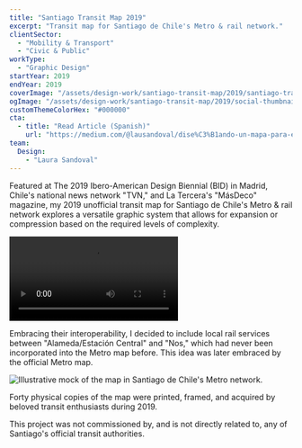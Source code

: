 ```yaml
---
title: "Santiago Transit Map 2019"
excerpt: "Transit map for Santiago de Chile's Metro & rail network."
clientSector:
  - "Mobility & Transport"
  - "Civic & Public"
workType:
  - "Graphic Design"
startYear: 2019
endYear: 2019
coverImage: "/assets/design-work/santiago-transit-map/2019/santiago-transit-map-s4-print.png"
ogImage: "/assets/design-work/santiago-transit-map/2019/social-thumbnail.png"
customThemeColorHex: "#000000"
cta:
  - title: "Read Article (Spanish)"
    url: "https://medium.com/@lausandoval/dise%C3%B1ando-un-mapa-para-el-transporte-de-santiago-14cce36ef4e5"
team:
  Design:
    - "Laura Sandoval"
---
```


Featured at The 2019 Ibero-American Design Biennial (BID) in Madrid, Chile's national news network "TVN," and La Tercera's "MásDeco" magazine, my 2019 unofficial transit map for Santiago de Chile's Metro & rail network explores a versatile graphic system that allows for expansion or compression based on the required levels of complexity.

![The map redesign was featured on the national news network "TVN".](/assets/design-work/santiago-transit-map/2019/santiago-transit-map-2019-tvn-cut.mp4)

Embracing their interoperability, I decided to include local rail services between "Alameda/Estación Central" and "Nos," which had never been incorporated into the Metro map before. This idea was later embraced by the official Metro map.

![Illustrative mock of the map in Santiago de Chile's Metro network.](/assets/design-work/santiago-transit-map/2019/santiago-transit-map-s4.png)

Forty physical copies of the map were printed, framed, and acquired by beloved transit enthusiasts during 2019.

This project was not commissioned by, and is not directly related to, any of Santiago's official transit authorities.